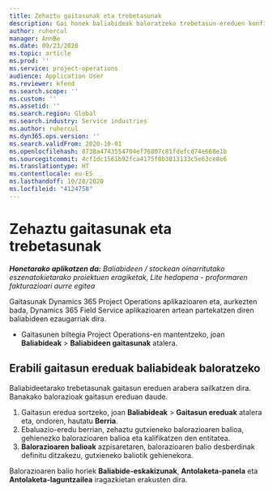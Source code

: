 ```yaml
---
title: Zehaztu gaitasunak eta trebetasunak
description: Gai honek baliabideak baloratzeko trebetasun-ereduen konfigurazioari buruzko informazioa ematen du.
author: ruhercul
manager: AnnBe
ms.date: 09/23/2020
ms.topic: article
ms.prod: ''
ms.service: project-operations
audience: Application User
ms.reviewer: kfend
ms.search.scope: ''
ms.custom: ''
ms.assetid: ''
ms.search.region: Global
ms.search.industry: Service industries
ms.author: ruhercul
ms.dyn365.ops.version: ''
ms.search.validFrom: 2020-10-01
ms.openlocfilehash: 8738a4743554704ef76807c81fdefcd74e668e1b
ms.sourcegitcommit: 4cf1dc1561b92fca4175f0b3813133c5e63ce8e6
ms.translationtype: HT
ms.contentlocale: eu-ES
ms.lasthandoff: 10/28/2020
ms.locfileid: "4124758"
---
```

# <a name="define-skills-and-proficiencies"></a>Zehaztu gaitasunak eta trebetasunak

_**Honetarako aplikatzen da:** Baliabideen / stockean oinarritutako eszenatokietarako proiektuen eragiketak, Lite hedapena - proformaren fakturazioari aurre egitea_

Gaitasunak Dynamics 365 Project Operations aplikazioaren eta, aurkezten bada, Dynamics 365 Field Service aplikazioaren artean partekatzen diren baliabideen ezaugarriak dira. 

- Gaitasunen biltegia Project Operations-en mantentzeko, joan **Baliabideak** \> **Baliabideen gaitasunak** atalera. 

## <a name="use-proficiency-models-to-rate-resources"></a>Erabili gaitasun ereduak baliabideak baloratzeko

Baliabideetarako trebetasunak gaitasun ereduen arabera sailkatzen dira. Banakako balorazioak gaitasun ereduan daude. 

1. Gaitasun eredua sortzeko, joan **Baliabideak** \> **Gaitasun ereduak** atalera eta, ondoren, hautatu **Berria**.
2. Ebaluazio-eredu berrian, zehaztu gutxieneko balorazioaren balioa, gehienezko balorazioaren balioa eta kalifikatzen den entitatea.
3. **Balorazioaren balioak** azpisaretaren, balorazioaren balio desberdinak definitu ditzakezu, gutxieneko baliotik gehienekora.


Balorazioaren balio horiek **Baliabide-eskakizunak**, **Antolaketa-panela** eta **Antolaketa-laguntzailea** iragazkietan erakusten dira.
